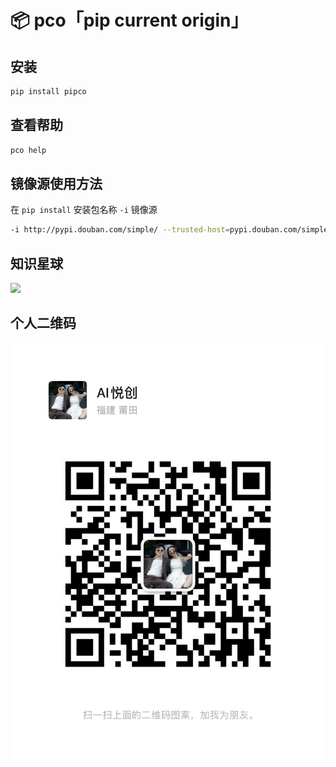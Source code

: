 # 📦 pco「pip current origin」

## 安装

```bash
pip install pipco
```

## 查看帮助

```bash
pco help
```

## 镜像源使用方法

在 `pip install` 安装包名称 `-i` 镜像源

```bash
-i http://pypi.douban.com/simple/ --trusted-host=pypi.douban.com/simple
```


## 知识星球

![](https://bornforthis.cn/zsxq.jpg)

## 个人二维码

![](https://raw.githubusercontent.com/AndersonHJB/pipco/main/images/img.png)
